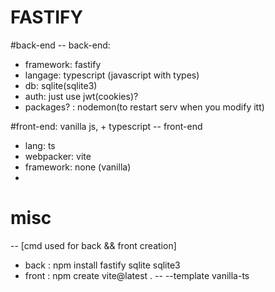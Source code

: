 <h1>
FASTIFY
</h1>


#back-end
-- back-end:
- framework: fastify
- langage: typescript (javascript with types)
- db: sqlite(sqlite3)
- auth: just use jwt(cookies)?
- packages? : nodemon(to restart serv when you modify itt)


#front-end: vanilla js, + typescript
-- front-end
- lang: ts
- webpacker: vite
- framework: none (vanilla)
- 




# misc
-- [cmd used for back && front creation]
- back : npm install fastify sqlite sqlite3
- front : npm create vite@latest . -- --template vanilla-ts
